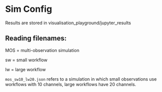 # Sim Config

Results are stored in visualisation_playground/jupyter_results
## Reading filenames: 

MOS = multi-observation simulation 

sw = small workflow

lw = large workflow

`mos_sw10_lw20.json`  refers to a simulation in which small observations
use workflows with 10 channels, large workflows have 20 channels. 
